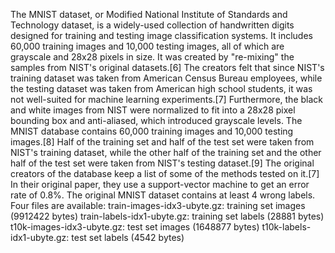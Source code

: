 The MNIST dataset, or Modified National Institute of Standards and Technology dataset, is a widely-used collection of handwritten digits designed for training and testing image classification systems. It includes 60,000 training images and 10,000 testing images, all of which are grayscale and 28x28 pixels in size.
 It was created by "re-mixing" the samples from NIST's original datasets.[6] The creators felt that since NIST's training dataset was taken from American Census Bureau employees, while the testing dataset was taken from American high school students, it was not well-suited for machine learning experiments.[7] Furthermore, the black and white images from NIST were normalized to fit into a 28x28 pixel bounding box and anti-aliased, which introduced grayscale levels.
The MNIST database contains 60,000 training images and 10,000 testing images.[8] Half of the training set and half of the test set were taken from NIST's training dataset, while the other half of the training set and the other half of the test set were taken from NIST's testing dataset.[9] The original creators of the database keep a list of some of the methods tested on it.[7] In their original paper, they use a support-vector machine to get an error rate of 0.8%.
The original MNIST dataset contains at least 4 wrong labels.
Four files are available:
train-images-idx3-ubyte.gz: training set images (9912422 bytes)
train-labels-idx1-ubyte.gz: training set labels (28881 bytes)
t10k-images-idx3-ubyte.gz: test set images (1648877 bytes)
t10k-labels-idx1-ubyte.gz: test set labels (4542 bytes)
